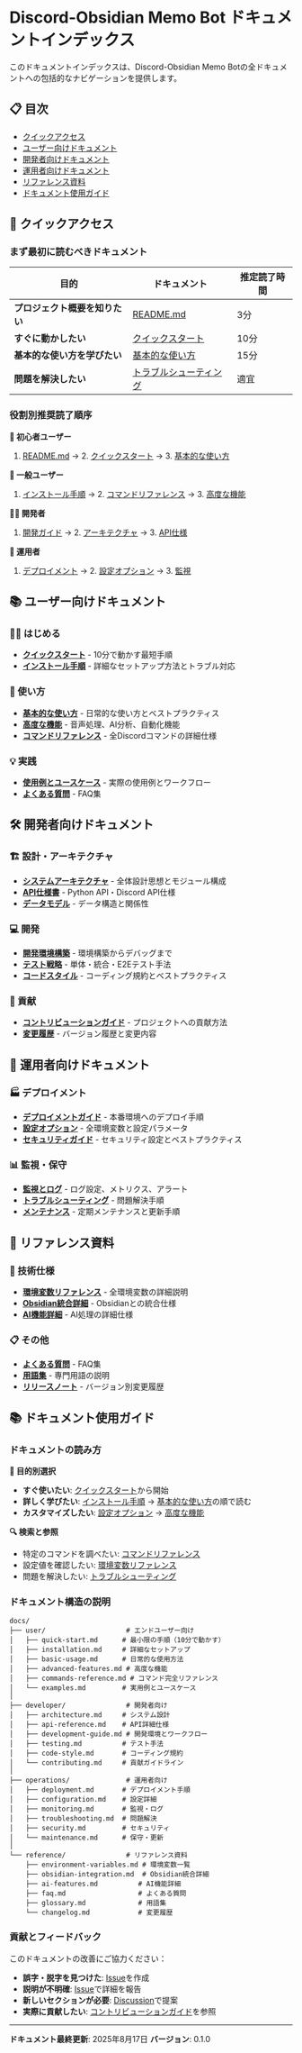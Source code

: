 # Discord-Obsidian Memo Bot ドキュメントインデックス

このドキュメントインデックスは、Discord-Obsidian Memo Botの全ドキュメントへの包括的なナビゲーションを提供します。

## 📋 目次

- [クイックアクセス](#クイックアクセス)
- [ユーザー向けドキュメント](#ユーザー向けドキュメント)
- [開発者向けドキュメント](#開発者向けドキュメント)
- [運用者向けドキュメント](#運用者向けドキュメント)
- [リファレンス資料](#リファレンス資料)
- [ドキュメント使用ガイド](#ドキュメント使用ガイド)

## 🚀 クイックアクセス

### まず最初に読むべきドキュメント

| 目的 | ドキュメント | 推定読了時間 |
|------|-------------|--------------|
| **プロジェクト概要を知りたい** | [README.md](README.md) | 3分 |
| **すぐに動かしたい** | [クイックスタート](docs/user/quick-start.md) | 10分 |
| **基本的な使い方を学びたい** | [基本的な使い方](docs/user/basic-usage.md) | 15分 |
| **問題を解決したい** | [トラブルシューティング](docs/operations/troubleshooting.md) | 適宜 |

### 役割別推奨読了順序

**🔰 初心者ユーザー**
1. [README.md](README.md) → 2. [クイックスタート](docs/user/quick-start.md) → 3. [基本的な使い方](docs/user/basic-usage.md)

**👤 一般ユーザー**
1. [インストール手順](docs/user/installation.md) → 2. [コマンドリファレンス](docs/user/commands-reference.md) → 3. [高度な機能](docs/user/advanced-features.md)

**👨‍💻 開発者**
1. [開発ガイド](docs/developer/development-guide.md) → 2. [アーキテクチャ](docs/developer/architecture.md) → 3. [API仕様](docs/developer/api-reference.md)

**🚀 運用者**
1. [デプロイメント](docs/operations/deployment.md) → 2. [設定オプション](docs/operations/configuration.md) → 3. [監視](docs/operations/monitoring.md)

## 📚 ユーザー向けドキュメント

### 🏃‍♂️ はじめる
- **[クイックスタート](docs/user/quick-start.md)** - 10分で動かす最短手順
- **[インストール手順](docs/user/installation.md)** - 詳細なセットアップ方法とトラブル対応

### 📖 使い方
- **[基本的な使い方](docs/user/basic-usage.md)** - 日常的な使い方とベストプラクティス
- **[高度な機能](docs/user/advanced-features.md)** - 音声処理、AI分析、自動化機能
- **[コマンドリファレンス](docs/user/commands-reference.md)** - 全Discordコマンドの詳細仕様

### 💡 実践
- **[使用例とユースケース](docs/user/examples.md)** - 実際の使用例とワークフロー
- **[よくある質問](docs/reference/faq.md)** - FAQ集

## 🛠️ 開発者向けドキュメント

### 🏗️ 設計・アーキテクチャ
- **[システムアーキテクチャ](docs/developer/architecture.md)** - 全体設計思想とモジュール構成
- **[API仕様書](docs/developer/api-reference.md)** - Python API・Discord API仕様
- **[データモデル](docs/developer/data-models.md)** - データ構造と関係性

### 💻 開発
- **[開発環境構築](docs/developer/development-guide.md)** - 環境構築からデバッグまで
- **[テスト戦略](docs/developer/testing.md)** - 単体・統合・E2Eテスト手法
- **[コードスタイル](docs/developer/code-style.md)** - コーディング規約とベストプラクティス

### 🤝 貢献
- **[コントリビューションガイド](docs/developer/contributing.md)** - プロジェクトへの貢献方法
- **[変更履歴](docs/reference/changelog.md)** - バージョン履歴と変更内容

## 🚀 運用者向けドキュメント

### 🏭 デプロイメント
- **[デプロイメントガイド](docs/operations/deployment.md)** - 本番環境へのデプロイ手順
- **[設定オプション](docs/operations/configuration.md)** - 全環境変数と設定パラメータ
- **[セキュリティガイド](docs/operations/security.md)** - セキュリティ設定とベストプラクティス

### 📊 監視・保守
- **[監視とログ](docs/operations/monitoring.md)** - ログ設定、メトリクス、アラート
- **[トラブルシューティング](docs/operations/troubleshooting.md)** - 問題解決手順
- **[メンテナンス](docs/operations/maintenance.md)** - 定期メンテナンスと更新手順

## 📖 リファレンス資料

### 🔧 技術仕様
- **[環境変数リファレンス](docs/reference/environment-variables.md)** - 全環境変数の詳細説明
- **[Obsidian統合詳細](docs/reference/obsidian-integration.md)** - Obsidianとの統合仕様
- **[AI機能詳細](docs/reference/ai-features.md)** - AI処理の詳細仕様

### 📋 その他
- **[よくある質問](docs/reference/faq.md)** - FAQ集
- **[用語集](docs/reference/glossary.md)** - 専門用語の説明
- **[リリースノート](docs/reference/changelog.md)** - バージョン別変更履歴

## 📚 ドキュメント使用ガイド

### ドキュメントの読み方

**🎯 目的別選択**
- **すぐ使いたい**: [クイックスタート](docs/user/quick-start.md)から開始
- **詳しく学びたい**: [インストール手順](docs/user/installation.md) → [基本的な使い方](docs/user/basic-usage.md)の順で読む
- **カスタマイズしたい**: [設定オプション](docs/operations/configuration.md) → [高度な機能](docs/user/advanced-features.md)

**🔍 検索と参照**
- 特定のコマンドを調べたい: [コマンドリファレンス](docs/user/commands-reference.md)
- 設定値を確認したい: [環境変数リファレンス](docs/reference/environment-variables.md)
- 問題を解決したい: [トラブルシューティング](docs/operations/troubleshooting.md)

### ドキュメント構造の説明

```
docs/
├── user/                    # エンドユーザー向け
│   ├── quick-start.md      # 最小限の手順（10分で動かす）
│   ├── installation.md     # 詳細なセットアップ
│   ├── basic-usage.md      # 日常的な使用方法
│   ├── advanced-features.md # 高度な機能
│   ├── commands-reference.md # コマンド完全リファレンス
│   └── examples.md         # 実用例とユースケース
│
├── developer/               # 開発者向け
│   ├── architecture.md     # システム設計
│   ├── api-reference.md    # API詳細仕様
│   ├── development-guide.md # 開発環境とワークフロー
│   ├── testing.md          # テスト手法
│   ├── code-style.md       # コーディング規約
│   └── contributing.md     # 貢献ガイドライン
│
├── operations/              # 運用者向け
│   ├── deployment.md       # デプロイメント手順
│   ├── configuration.md    # 設定詳細
│   ├── monitoring.md       # 監視・ログ
│   ├── troubleshooting.md  # 問題解決
│   ├── security.md         # セキュリティ
│   └── maintenance.md      # 保守・更新
│
└── reference/               # リファレンス資料
    ├── environment-variables.md # 環境変数一覧
    ├── obsidian-integration.md  # Obsidian統合詳細
    ├── ai-features.md          # AI機能詳細
    ├── faq.md                  # よくある質問
    ├── glossary.md             # 用語集
    └── changelog.md            # 変更履歴
```

### 貢献とフィードバック

このドキュメントの改善にご協力ください：

- **誤字・脱字を見つけた**: [Issue](https://github.com/kenvexar/discord-obsidian-memo-bot/issues)を作成
- **説明が不明確**: [Issue](https://github.com/kenvexar/discord-obsidian-memo-bot/issues)で詳細を報告
- **新しいセクションが必要**: [Discussion](https://github.com/kenvexar/discord-obsidian-memo-bot/discussions)で提案
- **実際に貢献したい**: [コントリビューションガイド](docs/developer/contributing.md)を参照

---

**ドキュメント最終更新**: 2025年8月17日
**バージョン**: 0.1.0
